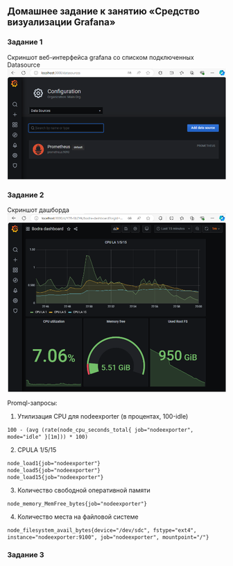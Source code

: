 ## Домашнее задание к занятию «Средство визуализации Grafana»

### Задание 1
Cкриншот веб-интерфейса grafana со списком подключенных Datasource
![Скриншот 1](./img/1.png)

### Задание 2
Скриншот дашборда
![Скриншот 2](./img/2.png)

Promql-запросы:
1. Утилизация CPU для nodeexporter (в процентах, 100-idle)
```
100 - (avg (rate(node_cpu_seconds_total{ job="nodeexporter", mode="idle" }[1m])) * 100)
```
2. CPULA 1/5/15
```
node_load1{job="nodeexporter"}
node_load5{job="nodeexporter"}
node_load15{job="nodeexporter"}
```
3. Количество свободной оперативной памяти
```
node_memory_MemFree_bytes{job="nodeexporter"}
```
4. Количество места на файловой системе
```
node_filesystem_avail_bytes{device="/dev/sdc", fstype="ext4", instance="nodeexporter:9100", job="nodeexporter", mountpoint="/"}
```

### Задание 3